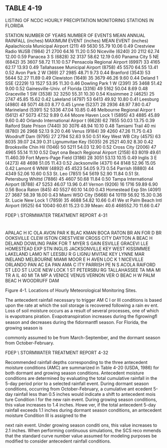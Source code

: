 <!-- NEEDS USER REVIEW -->
## TABLE  4-19 
 
LISTING  OF  NCDC  HOURLY  PRECIPITATION 
MONITORING  STATIONS  IN  FLORIDA 
 
STATION 
NUMBER 
OF  YEARS 
NUMBER 
OF   EVENTS 
MEAN  ANNUAL 
RAINFALL 
(inches) 
MAXIMUM 
EVENT 
(inches) 
MEAN 
EVENT 
(inches) 
Apalachicola Municipal Airport  (211) 49 5630 55.79 10.06 0.49 
Crestview Radio WJSB (1984) 21 2700 64.16 11.20 0.50 
Niceville (6240) 20 2112 62.74 12.00 0.59 
Panacea 3 S (6828) 32 3137 58.62 12.19 0.60 
Panama City 5 NE (6842) 35 3607 58.72 11.10 0.57 
Pensacola Regional Airport (6997) 33 4165 62.17 13.93 0.49 
Tallahassee Municipal Airport (8758) 45 5570 64.55 13.41 0.52 
Avon Park 2 W (369) 27 2985 48.71 9.73 0.44 
Branford (3543) 53 5644 52.27 11.89 0.49 
Clewiston (1649) 35 3679 46.26 9.60 0.44 
Deland 1 SSE (2229) 13 1527 53.95 11.30 0.46 
Dowling Park 1 W (2391) 35 3468 51.42 9.00 0.52 
Gainesville-Univ. of Florida (3316) 49 5162 50.04 8.69 0.48 
Graceville 1 SW (3538) 32 3250 55.31 10.30 0.54 
Kissimmee 2 (4625) 25 2747 45.85 15.62 0.42 
Lakeland (4797) 53 6413 49.92 10.80 0.41 
Leesburg (4980) 48 5071 48.03 8.77 0.45 
Lynne (5237) 28 2936 48.97 7.80 0.47 
Marineland (5391) 52 5336 47.04 10.85 0.46 
Melbourne Regional Airpor
t (5612) 47 5073 47.52 9.89 0.44 
Moore Haven Lock 1 (5895) 43 4885 45.89 9.60 0.40 
Orlando International Airpor
t (6628) 62 7855 50.03 13.75 0.39 
Raiford State Prison (7440) 30 3076 48.94 10.10 0.48 
Tamiami Trail 40 mi (8780) 26 2968 52.13 9.20 0.46 
Venus (9184) 39 4260 47.26 11.75 0.43 
Woodruff Dam (9795) 27 2794 52.63 9.50 0.51 
Key West WB City (4575) 63 8035 39.07 24.39 0.31 
Lignumvitae Key (5035) 26 2521 40.92 8.30 0.42 
Brooksville Chin Hil (1046) 50 5211 54.03 12.90 0.52 
Cross City  (2006) 47 4965 55.14 11.10 0.52 
Dayt ona Beach Regional Airport 
(2158) 
63 8019 49.61 11.460.39 
Fort Myers-Page Field (3186) 28 3051 53.13 10.15 0.49 
Inglis 3 E (4273) 48 4698 51.05 11.43 0.52 
Jacksonville (4371) 64 8148 52.96 15.05 0.42 
Lamont 6 WNW (4892) 45 4523 54.05 9.73 0.54 
Parrish (6880) 44 4349 52.06 10.60 0.53 
St. Leo (7851) 54 5619 52.90 11.84 0.51 
St. Petersburg Whittd (7886) 45 4607 50.68 11.84 0.50 
Tampa International Airport (8788) 47 5253 46.07 13.96 0.41 
Vernon (9206) 16 1716 59.89 6.90 0.56 
Boca Raton (845) 40 5527 60.10 14.00 0.43 
Homestead Exp Stn (4091) 27 3687 58.39 18.00 0.43 
Miami WSO City (5668) 64 10119 56.92 15.30 0.36 
St. Lucie New Lock 1 (7859) 35 4688 54.82 10.66 0.41 
We st Palm Beach Intl Airport (9525) 64 10040 60.61 15.23 0.39 
Mean: 40.6 468552.70 11.66 0.47 

FDEP \ STORMWATER  TREATMENT  REPORT 
4-31 
 
#
#
#
#
#
#
#
#
#
#
#
#
#
#
#
#
#
#
#
#
#
#
#
#
#
#
#
#
#
#
#
#
#
#
#
#
#
#
#
#
#
#
#
#
#
#
#
#
APALAC H IC OLA
AVON  PAR K
BLAC KMAN
BOCA RATON
BR AN FOR D
BR OOKSVILLE
CLEW ISTON
CRESTVIEW
CROSS CITY 
DAYTON A BEAC H
DELAND
DOWLING PARK
FOR T MYER S
GAIN ESVILLE
GRACEVI LLE
HOMESTEAD  EXP STN
INGLIS
JACKSONVILLE
KEY WEST
KISSIMMEE
LAKELAND
LAMO NT
LEESBU R G
LIGNU MVITAE KEY
LYNNE
MAR INELAND
MELBOURNE
MIAMI
MOOR E H AVEN LOC K 1
NICEVILLE
ORLANDO
PAN AC EA
PAN AMA C ITY
PARRISH
PE N S ACOLA
RAIFORD
ST LEO
ST LUCIE NEW LOCK 1
ST PETERSBU RG 
TALLAHASSEE
TA MIA MI TR A IL 40 MI
TA MP A
VENICE
VENUS
VERNON
VER O BEAC H
W PALM BEAC H
WOODRUFF DAM
 
 
Figure 4-1.   Locations of Hourly Meteorological Monitoring Sites. 
 
 

 

 

 The antecedent rainfall necessary to trigger AM
C I or III conditions is based upon the rate at 
which the soil storage is recovered following a rain ev
ent.  Loss of soil moisture occurs as a result of 
several processes, one of which is evapotrans
piration.  Evapotranspiration increases during the 
ﬁgrowingﬂ season and decreases during the ﬁdormantﬂ season.  For Florida, the growing season is 

commonly assumed to be from March-September, and the dormant season from October-February. 

FDEP \ STORMWATER  TREATMENT  REPORT 
4-32 
 

 
 Recommended rainfall depths corresponding to 
the three antecedent moisture conditions 
(AMC) are summarized in Table 4-20 (USDA,
 1986) for both dormant
 and growing season 
conditions.  Antecedent moisture conditions are 
determined by evaluating the total cumulative 
rainfall in the 5-day period prior to a selected 
rainfall event.  During dormant season conditions, 
occurring from October-February, a cumulative ant
ecedent 5-day rainfall less than 0.5 inches would 
indicate a shift to antecedent mois
ture Condition I for the new rain event.  During growing season 
conditions, this value increases to 1.4 inches.  Howe
ver, if the total antecedent 5-day rainfall exceeds 
1.1 inches during dormant season conditions, an antecedent moisture Condition III is assigned to the 

next rain event.  Under growing season conditi
ons, this value increases to 2.1 inches.  When 
performing continuous simulations, the SCS reco
mmends that the standard curve number value 
assumed for modeling purposes be modified to consider antecedent rainfall conditions.

